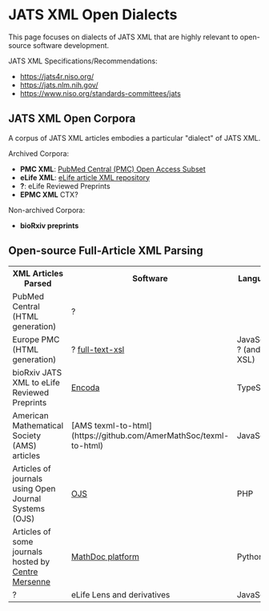 JATS XML Open Dialects
======================

This page focuses on dialects of JATS XML that are highly relevant to open-source software
development.

JATS XML Specifications/Recommendations:

* <https://jats4r.niso.org/>
* <https://jats.nlm.nih.gov/>
* <https://www.niso.org/standards-committees/jats>


## JATS XML Open Corpora

A corpus of JATS XML articles embodies a particular "dialect" of JATS XML.

Archived Corpora:

* **PMC XML**: [PubMed Central (PMC) Open Access Subset](https://www.ncbi.nlm.nih.gov/pmc/tools/openftlist/)
* **eLife XML**: [eLife article XML repository](https://github.com/elifesciences/elife-article-xml) 
* **?**: eLife Reviewed Preprints
* **EPMC XML** CTX?

Non-archived Corpora:

* **bioRxiv preprints**

## Open-source Full-Article XML Parsing

<table markdown>
<tr>
  <th>XML Articles Parsed</th>
  <th>Software</th>
  <th>Language</th>
</tr>
<tr markdown>
  <td>PubMed Central (HTML generation)</td>
  <td>?</td>
  <td></td>
</tr>
<tr markdown>
  <td>Europe PMC (HTML generation)</td>
  <td>? <a href="https://gitlab.ebi.ac.uk/literature-services/public-projects/full-text-xsl">full-text-xsl</a></td>
  <td>JavaScript ? (and XSL)</td>
</tr>
<tr markdown>
  <td>bioRxiv JATS XML to eLife Reviewed Preprints</td>
  <td><a href="https://github.com/stencila/encoda">Encoda</a></td>
  <td>TypeScript</td>
</tr>
<tr markdown>
  <td>American Mathematical Society (AMS) articles</td>
  <td markdown>
    [AMS texml-to-html](https://github.com/AmerMathSoc/texml-to-html)
  </td>
  <td>JavaScript</td>
</tr>
<tr markdown>
  <td>Articles of journals using Open Journal Systems (OJS)</td>
  <td><a href="https://github.com/pkp">OJS</a></td>
  <td>PHP</td>
</tr>
<tr>
  <td>Articles of some journals hosted by <a href="https://www.centre-mersenne.org">Centre Mersenne</a></td>
  <td><a href="https://gricad-gitlab.univ-grenoble-alpes.fr/mathdoc/ptf">MathDoc platform</a></td>
  <td>Python</td>
</tr>
<tr>
  <td>?</td>
  <td>eLife Lens and derivatives</td>
  <td>JavaScript</td>
</tr>
</table>

